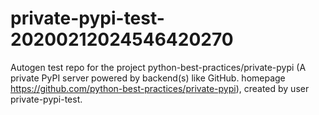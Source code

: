 # private-pypi-test-20200212024546420270
Autogen test repo for the project python-best-practices/private-pypi (A private PyPI server powered by backend(s) like GitHub. homepage https://github.com/python-best-practices/private-pypi), created by user private-pypi-test. 
